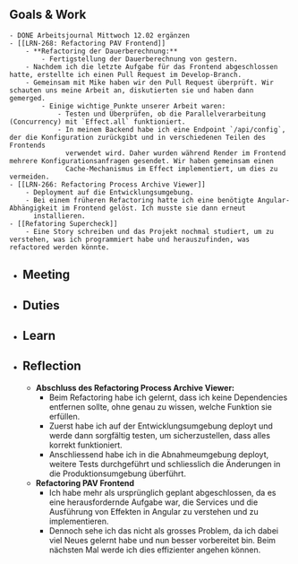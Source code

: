 ## Goals & Work
	- DONE Arbeitsjournal Mittwoch 12.02 ergänzen
	- [[LRN-268: Refactoring PAV Frontend]]
		- **Refactoring der Dauerberechnung:**
			- Fertigstellung der Dauerberechnung von gestern.
		- Nachdem ich die letzte Aufgabe für das Frontend abgeschlossen hatte, erstellte ich einen Pull Request im Develop-Branch.
		- Gemeinsam mit Mike haben wir den Pull Request überprüft. Wir schauten uns meine Arbeit an, diskutierten sie und haben dann gemerged.
			- Einige wichtige Punkte unserer Arbeit waren:
				- Testen und Überprüfen, ob die Parallelverarbeitung (Concurrency) mit `Effect.all` funktioniert.
				- In meinem Backend habe ich eine Endpoint `/api/config`, der die Konfiguration zurückgibt und in verschiedenen Teilen des Frontends 
				  verwendet wird. Daher wurden während Render im Frontend mehrere Konfigurationsanfragen gesendet. Wir haben gemeinsam einen 
				  Cache-Mechanismus im Effect implementiert, um dies zu vermeiden.
	- [[LRN-266: Refactoring Process Archive Viewer]]
		- Deployment auf die Entwicklungsumgebung.
		- Bei einem früheren Refactoring hatte ich eine benötigte Angular-Abhängigkeit im Frontend gelöst. Ich musste sie dann erneut 
		  installieren.
	- [[Refatoring Supercheck]]
		- Eine Story schreiben und das Projekt nochmal studiert, um zu verstehen, was ich programmiert habe und herauszufinden, was refactored werden könnte.
- ## Meeting
- ## Duties
- ## Learn
- ## Reflection
	- **Abschluss des Refactoring Process Archive Viewer:**
		- Beim Refactoring habe ich gelernt, dass ich keine Dependencies entfernen sollte, ohne genau zu wissen, welche Funktion sie erfüllen.
		- Zuerst habe ich auf der Entwicklungsumgebung deployt und werde dann sorgfältig testen, um sicherzustellen, dass alles korrekt 
		  funktioniert.
		- Anschliessend habe ich in die Abnahmeumgebung deployt, weitere Tests durchgeführt und schliesslich die Änderungen in die Produktionsumgebung 
		  überführt.
	- **Refactoring PAV Frontend**
		- Ich habe mehr als ursprünglich geplant abgeschlossen, da es eine herausfordernde Aufgabe war, die Services und die Ausführung von 
		  Effekten in Angular zu verstehen und zu implementieren.
		- Dennoch sehe ich das nicht als grosses Problem, da ich dabei viel Neues gelernt habe und nun besser vorbereitet bin. Beim nächsten Mal 
		  werde ich dies effizienter angehen können.